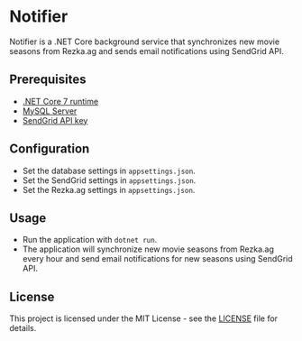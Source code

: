 # Notifier

Notifier is a .NET Core background service that synchronizes new movie seasons from Rezka.ag and sends email notifications using SendGrid API.

## Prerequisites

- [.NET Core 7 runtime](https://dotnet.microsoft.com/download/dotnet/7.0)
- [MySQL Server](https://www.mysql.com/downloads/)
- [SendGrid API key](https://sendgrid.com/docs/ui/account-and-settings/api-keys/)

## Configuration

- Set the database settings in `appsettings.json`.
- Set the SendGrid settings in `appsettings.json`.
- Set the Rezka.ag settings in `appsettings.json`.

## Usage

- Run the application with `dotnet run`.
- The application will synchronize new movie seasons from Rezka.ag every hour and send email notifications for new seasons using SendGrid API.

## License

This project is licensed under the MIT License - see the [LICENSE](LICENSE) file for details.